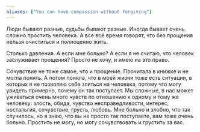```yaml
---
aliases: ["You can have compassion without forgiving"]
---
```




Люди бывают разные, судьбы бывают разные. Иногда бывает очень сложно простить человека. А все всё время говорят, что без прощения нельзя очиститься и полноценно жить. 

Столько давления. А если мне больно? А если я не считаю, что человек заслуживает прощения? Просто не хочу, и имею на это право.

Сочувствие не тоже самое, что и прощение. Прочитала в книжке и не могла понять. А потом поняла, что в моей жизни тоже есть ситуации, в которых я не позволяю себе злиться на человека, потому что могу увидеть примерно, почему он так поступает. Мы сложные, в нас может уживаться очень много чувств по отношению к одному и тому же человеку: злость, обида, чувство несправедливости, интерес, ностальгия, сочувствие, грусть, любовь. Мне больно и злобно, что так случилось, но я знаю, что вы не просто так поступаете, вам тоже очень больно. Простить не могу, но могу сочувствовать и грустить за вас.
